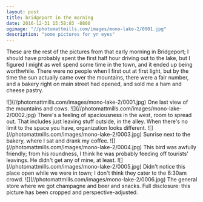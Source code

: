 ```yaml
---
layout: post
title: bridgeport in the morning
date: 2016-12-31 15:58:03 -0800
ogimage: "//photomattmills.com/images/mono-lake-2/0001.jpg"
description: "some pictures for yr eyes"
---
```


These are the rest of the pictures from that early morning in Bridgeport; I should have probably spent the first half hour driving out to the lake, but I figured I might as well spend some time in the town, and it ended up being worthwhile. There were no people when I first out at first light, but by the time the sun actually came over the mountains, there were a fair number, and a bakery right on main street had opened, and sold me a ham and cheese pastry.

<span style="display:block;" class="center">
  ![](//photomattmills.com/images/mono-lake-2/0001.jpg)
<span class="caption">One last view of the mountains and cows.</span>
![](//photomattmills.com/images/mono-lake-2/0002.jpg)
<span class="caption">There's a feeling of spaciousness in the west, room to spread out. That includes just leaving stuff outside, in the alley. When there's no limit to the space you have, organization looks different.</span>
![](//photomattmills.com/images/mono-lake-2/0003.jpg)
<span class="caption">Sunrise next to the bakery, where I sat and drank my coffee.</span>
![](//photomattmills.com/images/mono-lake-2/0004.jpg)
<span class="caption">This bird was awfully friendly; from his roundness, I think he was probably feeding off tourists' leavings. He didn't get any of mine, at least.</span>
![](//photomattmills.com/images/mono-lake-2/0005.jpg)
<span class="caption">Didn't notice this place open while we were in town; I don't think they cater to the 6:30am crowd.</span>
![](//photomattmills.com/images/mono-lake-2/0006.jpg)
<span class="caption">The general store where we got champagne and beer and snacks. Full disclosure: this picture has been cropped and perspective-adjusted.</span>
</span>
